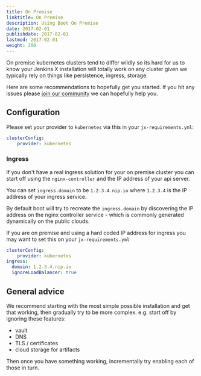 ```yaml
---
title: On Premise
linktitle: On Premise
description: Using Boot On Premise
date: 2017-02-01
publishdate: 2017-02-01
lastmod: 2017-02-01
weight: 200
---
```


On premise kubernetes clusters tend to differ wildly so its hard for us to know your Jenkins X installation will totally work on any cluster given we typically rely on things like persistence, ingress, storage.

Here are some recommendations to hopefully get you started. If you hit any issues please [join our community](/community/) we can hopefully help you.

## Configuration

Please set your provider to `kubernetes` via this in your `jx-requirements.yml`:

```yaml    
clusterConfig:
    provider: kubernetes
```

### Ingress

If you don't have a real ingress solution for your on premise cluster you can start off using the `nginx-controller` and the IP address of your api server.

You can set `ingress.domain` to be `1.2.3.4.nip.io` where `1.2.3.4` is the IP address of your ingress service.

By default boot will try to recreate the `ingress.domain` by discovering the IP address on the nginx controller service - which is commonly generated dynamically on the public clouds.

If you are on premise and using a hard coded IP address for ingress you may want to set this on your `jx-requirements.yml`

```yaml    
clusterConfig:
    provider: kubernetes
ingress:
  domain: 1.2.3.4.nip.io
  ignoreLoadBalancer: true
```

## General advice

We recommend starting with the most simple possible installation and get that working, then gradually try to be more complex. e.g. start off by ignoring these features:

* vault
* DNS
* TLS / certificates
* cloud storage for artifacts

Then once you have something working, incrementally try enabling each of those in turn. 


